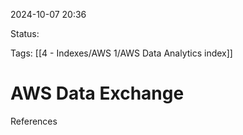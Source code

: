 2024-10-07 20:36

Status:

Tags:
[[4 - Indexes/AWS 1/AWS Data Analytics index]]

# AWS Data Exchange




References 
[]()
